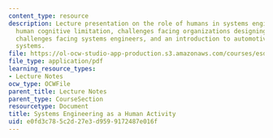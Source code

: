 ```yaml
---
content_type: resource
description: Lecture presentation on the role of humans in systems engineering, the
  human cognitive limitation, challenges facing organizations designing large systems,
  challenges facing systems engineers, and an introduction to automotive powertrain
  systems.
file: https://ol-ocw-studio-app-production.s3.amazonaws.com/courses/esd-33-systems-engineering-summer-2010/e0fd3c785c2d27e3d9599172487e016f_MITESD_33SUM10_lec02.pdf
file_type: application/pdf
learning_resource_types:
- Lecture Notes
ocw_type: OCWFile
parent_title: Lecture Notes
parent_type: CourseSection
resourcetype: Document
title: Systems Engineering as a Human Activity
uid: e0fd3c78-5c2d-27e3-d959-9172487e016f
---
```

